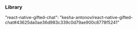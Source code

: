 ### Library

"react-native-gifted-chat": "kesha-antonov/react-native-gifted-chat#43625da0ae36d983c339c0d79ae900c8778f5241"
